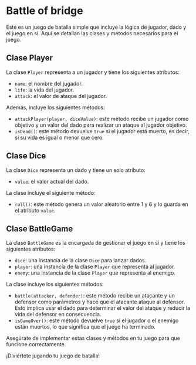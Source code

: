# Battle of bridge

Este es un juego de batalla simple que incluye la lógica de jugador, dado y el juego en sí. Aquí se detallan las clases y métodos necesarios para el juego.

## Clase Player

La clase `Player` representa a un jugador y tiene los siguientes atributos:

- `name`: el nombre del jugador.
- `life`: la vida del jugador.
- `attack`: el valor de ataque del jugador.

Además, incluye los siguientes métodos:

- `attackPlayer(player, diceValue)`: este método recibe un jugador como objetivo y un valor del dado para realizar un ataque al jugador objetivo.
- `isDead()`: este método devuelve `true` si el jugador está muerto, es decir, si su vida es igual o menor que cero.

## Clase Dice

La clase `Dice` representa un dado y tiene un solo atributo:

- `value`: el valor actual del dado.

La clase incluye el siguiente método:

- `roll()`: este método genera un valor aleatorio entre 1 y 6 y lo guarda en el atributo `value`.

## Clase BattleGame

La clase `BattleGame` es la encargada de gestionar el juego en sí y tiene los siguientes atributos:

- `dice`: una instancia de la clase `Dice` para lanzar dados.
- `player`: una instancia de la clase `Player` que representa al jugador.
- `enemy`: una instancia de la clase `Player` que representa al enemigo.

La clase incluye los siguientes métodos:

- `battle(attacker, defender)`: este método recibe un atacante y un defensor como parámetros y hace que el atacante ataque al defensor. Esto implica usar el dado para determinar el valor del ataque y reducir la vida del defensor en consecuencia.
- `isGameOver()`: este método devuelve `true` si el jugador o el enemigo están muertos, lo que significa que el juego ha terminado.

Asegúrate de implementar estas clases y métodos en tu juego para que funcione correctamente.

¡Diviértete jugando tu juego de batalla!
